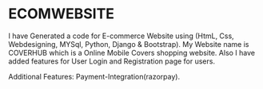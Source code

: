 # ECOMWEBSITE
I have Generated a code for E-commerce Website using
(HtmL, Css, Webdesigning, MYSql, Python, Django & Bootstrap).
My Website name is COVERHUB which is a Online Mobile Covers shopping website.
Also I have added features for User Login and Registration page for users.


Additional Features: Payment-Integration(razorpay).
